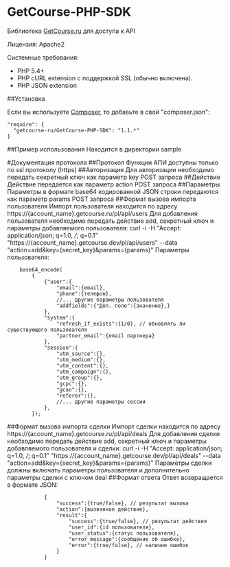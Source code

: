 # GetCourse-PHP-SDK
Библиотека [GetCourse.ru](http://getcourse.ru) для доступа к API

Лицензия: Apache2

Системные требования:

  * PHP 5.4+
  * PHP cURL extension с поддержкой SSL (обычно включена).
  * PHP JSON extension

##Установка

Если вы используете [Composer](http://getcomposer.org/), то добавьте в свой "composer.json":

```
"require": {
  "getcourse-ru/GetCourse-PHP-SDK": "1.1.*"
}
```
##Пример использования
Находится в директории sample

#Документация протокола
##Протокол
Функции АПИ доступны только по ssl протоколу (https)
##Авторизация
Для авторизации необходимо передать секретный ключ как параметр key POST запроса
##Действие
Действие передается как параметр action POST запроса
##Параметры
Параметры в формате base64 кодированной JSON строки передаются как параметр params POST запроса
##Формат вызова импорта пользователя
Импорт пользователя находится по адресу https://{account_name}.getcourse.ru/pl/api/users
Для добавления пользователя необходимо передать действие add, секретный ключ и параметры добавляемого пользователя:
curl -i -H "Accept: application/json; q=1.0, */*; q=0.1" "https://{account_name}.getcourse.dev/pl/api/users" --data "action=add&key={secret_key}&params={params}"
Параметры пользователя:

		base64_encode(
			{
				{"user":{
					"email":{email},
					"phone":{телефон},
					//... другие параметры пользователя
					"addfields":{"Доп. поле":{значение},}
				},
				"system":{
					"refresh_if_exists":{1/0}, // обновлять ли существующего пользователя
					"partner_email":{email партнера}
				},
				"session":{
					"utm_source":{},
					"utm_medium":{},
					"utm_content":{},
					"utm_campaign":{},
					"utm_group":{},
					"gcpc":{},
					"gcao":{},
					"referer":{},
					//... другие параметры сессии
				},
			});
			

##Формат вызова импорта сделки
Импорт сделки находится по адресу https://{account_name}.getcourse.ru/pl/api/deals
Для добавления сделки необходимо передать действие add, секретный ключ и параметры добавляемого пользователя и сделки:
curl -i -H "Accept: application/json; q=1.0, */*; q=0.1" "https://{account_name}.getcourse.dev/pl/api/deals" --data "action=add&key={secret_key}&params={params}"
Параметры сделки должны включать параметры пользователя и дополнительно параметры сделки с ключом deal
##Формат ответа
Ответ возвращается в формате JSON:

				{
					"success":{true/false}, // результат вызова
					"action":{вызванное действие},
					"result":{
						"success":{true/false}, // результат действия
						"user_id":{id пользователя},
						"user_status":{статус пользователя},
						"error_message":{сообщение об ошибке},
						"error":{true/false}, // наличие ошибок
					}
				}
			


